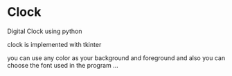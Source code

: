 # Clock

Digital Clock using python 

clock is implemented with tkinter 

you can use any color as your background and foreground 
and also you can choose the font used in the program ...
